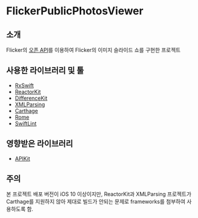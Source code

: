 # FlickerPublicPhotosViewer

## 소개
Flicker의 [오픈 API](https://www.flickr.com/services/feeds/docs/photos_public/)를 이용하여 Flicker의 이미지 슬라이드 쇼를 구현한 프로젝트

## 사용한 라이브러리 및 툴
* [RxSwift](https://github.com/ReactiveX/RxSwift)
* [ReactorKit](https://github.com/ReactorKit/ReactorKit)
* [DifferenceKit](https://github.com/ra1028/DifferenceKit)
* [XMLParsing](https://github.com/ShawnMoore/XMLParsing)
* [Carthage](https://github.com/Carthage/Carthage)
* [Rome](https://github.com/blender/Rome)
* [SwiftLint](https://github.com/realm/SwiftLint)

## 영향받은 라이브러리
* [APIKit](https://github.com/ishkawa/APIKit)

## **주의**
본 프로젝트 배포 버전이 iOS 10 이상이지만, ReactorKit과 XMLParsing 프로젝트가 Carthage를 지원하지 않아 제대로 빌드가 안되는 문제로 frameworks를 첨부하여 사용하도록 함.


